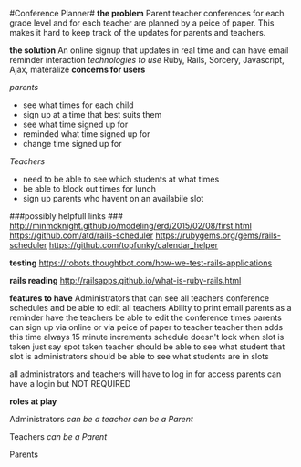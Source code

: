 #Conference Planner#
**the problem** Parent teacher conferences for each grade level and for each teacher are planned by a peice of paper. This makes it hard to keep track of the updates for parents and teachers.

**the solution** An online signup that updates in real time and can have email reminder interaction
_technologies to use_ Ruby, Rails, Sorcery, Javascript, Ajax, materalize
**concerns for users**

_parents_
* see what times for each child
* sign up at a time that best suits them
* see what time signed up for
* reminded what time signed up for
* change time signed up for

_Teachers_
* need to be able to see which students at what times
* be able to block out times for lunch
* sign up parents who havent on an availabile slot




###possibly helpfull links ###
http://minmcknight.github.io/modeling/erd/2015/02/08/first.html
https://github.com/atd/rails-scheduler
https://rubygems.org/gems/rails-scheduler
https://github.com/topfunky/calendar_helper

**testing**
https://robots.thoughtbot.com/how-we-test-rails-applications

**rails reading**
http://railsapps.github.io/what-is-ruby-rails.html


**features to have**
Administrators that can see all teachers conference schedules and be able to edit all teachers
Ability to print
email parents as a reminder
have the teachers be able to edit the conference times
parents can sign up via online or via peice of paper to teacher teacher then adds this time
always 15 minute increments
schedule doesn't lock 
when slot is taken just say spot taken
teacher should be able to see what student that slot is
administrators should be able to see what students are in slots

all administrators and teachers will have to log in for access
parents can have a login but NOT REQUIRED

**roles at play**

Administrators _can be a teacher_ _can be a Parent_

Teachers _can be a Parent_

Parents